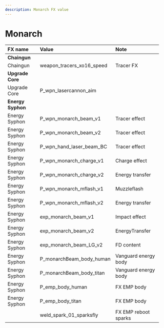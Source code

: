 ```yaml
---
description: Monarch FX value
---
```


# Monarch

| FX name | Value | Note |
| :--- | :--- | :--- |
| **Chaingun** |  |  |
| Chaingun | weapon\_tracers\_xo16\_speed | Tracer FX |
| **Upgrade Core** |  |  |
| Upgrade Core | P\_wpn\_lasercannon\_aim |  |
| **Energy Syphon** |  |  |
| Energy Syphon | P\_wpn\_monarch\_beam\_v1 | Tracer effect |
| Energy Syphon | P\_wpn\_monarch\_beam\_v2 | Tracer effect |
| Energy Syphon | P\_wpn\_hand\_laser\_beam\_BC | Tracer effect |
| Energy Syphon | P\_wpn\_monarch\_charge\_v1 | Charge effect |
| Energy Syphon | P\_wpn\_monarch\_charge\_v2 | Energy transfer |
| Energy Syphon | P\_wpn\_monarch\_mflash\_v1 | Muzzleflash |
| Energy Syphon | P\_wpn\_monarch\_mflash\_v2 | Energy transfer |
| Energy Syphon | exp\_monarch\_beam\_v1 | Impact effect |
| Energy Syphon | exp\_monarch\_beam\_v2 | EnergyTransfer |
| Energy Syphon | exp\_monarch\_beam\_LG\_v2 | FD content |
| Energy Syphon | P\_monarchBeam\_body\_human | Vanguard energy body |
| Energy Syphon | P\_monarchBeam\_body\_titan | Vanguard energy body |
| Energy Syphon | P\_emp\_body\_human | FX EMP body |
| Energy Syphon | P\_emp\_body\_titan | FX EMP body |
|  | weld\_spark\_01\_sparksfly | FX EMP reboot sparks |

